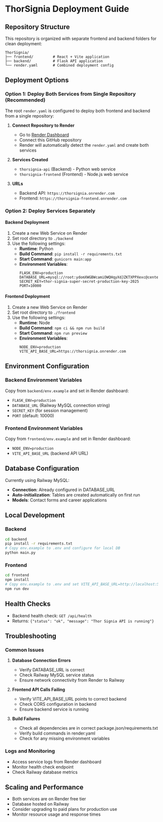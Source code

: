 # ThorSignia Deployment Guide

## Repository Structure

This repository is organized with separate frontend and backend folders for clean deployment:

```
ThorSignia/
├── frontend/         # React + Vite application
├── backend/          # Flask API application
└── render.yaml       # Combined deployment config
```

## Deployment Options

### Option 1: Deploy Both Services from Single Repository (Recommended)

The root `render.yaml` is configured to deploy both frontend and backend from a single repository:

1. **Connect Repository to Render**
   - Go to [Render Dashboard](https://dashboard.render.com/)
   - Connect this GitHub repository
   - Render will automatically detect the `render.yaml` and create both services

2. **Services Created**
   - `thorsignia-api` (Backend) - Python web service
   - `thorsignia-frontend` (Frontend) - Node.js web service

3. **URLs**
   - Backend API: `https://thorsignia.onrender.com`
   - Frontend: `https://thorsignia-frontend.onrender.com`

### Option 2: Deploy Services Separately

#### Backend Deployment
1. Create a new Web Service on Render
2. Set root directory to `./backend`
3. Use the following settings:
   - **Runtime**: Python
   - **Build Command**: `pip install -r requirements.txt`
   - **Start Command**: `gunicorn main:app`
   - **Environment Variables**:
     ```
     FLASK_ENV=production
     DATABASE_URL=mysql://root:ydomXWGBWcamiOWQHqyXdJZKTXPPXexc@centerbeam.proxy.rlwy.net:29126/railway
     SECRET_KEY=thor-signia-super-secret-production-key-2025
     PORT=10000
     ```

#### Frontend Deployment
1. Create a new Web Service on Render
2. Set root directory to `./frontend`
3. Use the following settings:
   - **Runtime**: Node
   - **Build Command**: `npm ci && npm run build`
   - **Start Command**: `npm run preview`
   - **Environment Variables**:
     ```
     NODE_ENV=production
     VITE_API_BASE_URL=https://thorsignia.onrender.com
     ```

## Environment Configuration

### Backend Environment Variables
Copy from `backend/env.example` and set in Render dashboard:
- `FLASK_ENV=production`
- `DATABASE_URL` (Railway MySQL connection string)
- `SECRET_KEY` (for session management)
- `PORT` (default: 10000)

### Frontend Environment Variables
Copy from `frontend/env.example` and set in Render dashboard:
- `NODE_ENV=production`
- `VITE_API_BASE_URL` (backend API URL)

## Database Configuration

Currently using Railway MySQL:
- **Connection**: Already configured in DATABASE_URL
- **Auto-initialization**: Tables are created automatically on first run
- **Models**: Contact forms and career applications

## Local Development

### Backend
```bash
cd backend
pip install -r requirements.txt
# Copy env.example to .env and configure for local DB
python main.py
```

### Frontend
```bash
cd frontend
npm install
# Copy env.example to .env and set VITE_API_BASE_URL=http://localhost:5000
npm run dev
```

## Health Checks

- Backend health check: `GET /api/health`
- Returns: `{"status": "ok", "message": "Thor Signia API is running"}`

## Troubleshooting

### Common Issues

1. **Database Connection Errors**
   - Verify DATABASE_URL is correct
   - Check Railway MySQL service status
   - Ensure network connectivity from Render to Railway

2. **Frontend API Calls Failing**
   - Verify VITE_API_BASE_URL points to correct backend
   - Check CORS configuration in backend
   - Ensure backend service is running

3. **Build Failures**
   - Check all dependencies are in correct package.json/requirements.txt
   - Verify build commands in render.yaml
   - Check for any missing environment variables

### Logs and Monitoring

- Access service logs from Render dashboard
- Monitor health check endpoint
- Check Railway database metrics

## Scaling and Performance

- Both services are on Render free tier
- Database hosted on Railway
- Consider upgrading to paid plans for production use
- Monitor resource usage and response times 